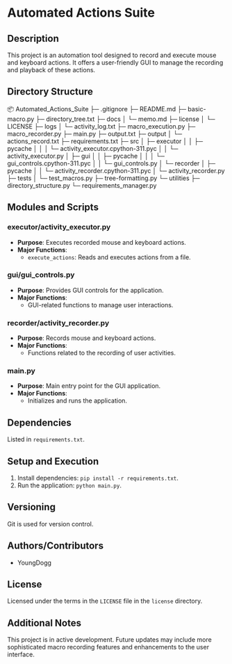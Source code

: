 # Automated Actions Suite

## Description
This project is an automation tool designed to record and execute mouse and keyboard actions. It offers a user-friendly GUI to manage the recording and playback of these actions.

## Directory Structure
📦 Automated_Actions_Suite
├─ .gitignore
├─ README.md
├─ basic-macro.py
├─ directory_tree.txt
├─ docs
│ └─ memo.md
├─ license
│ └─ LICENSE
├─ logs
│ └─ activity_log.txt
├─ macro_execution.py
├─ macro_recorder.py
├─ main.py
├─ output.txt
├─ output
│ └─ actions_record.txt
├─ requirements.txt
├─ src
│ ├─ executor
│ │ ├─ pycache
│ │ │ └─ activity_executor.cpython-311.pyc
│ │ └─ activity_executor.py
│ ├─ gui
│ │ ├─ pycache
│ │ │ └─ gui_controls.cpython-311.pyc
│ │ └─ gui_controls.py
│ └─ recorder
│ ├─ pycache
│ │ └─ activity_recorder.cpython-311.pyc
│ └─ activity_recorder.py
├─ tests
│ └─ test_macros.py
├─ tree-formatting.py
└─ utilities
├─ directory_structure.py
└─ requirements_manager.py

## Modules and Scripts

### executor/activity_executor.py
- **Purpose**: Executes recorded mouse and keyboard actions.
- **Major Functions**:
  - `execute_actions`: Reads and executes actions from a file.

### gui/gui_controls.py
- **Purpose**: Provides GUI controls for the application.
- **Major Functions**:
  - GUI-related functions to manage user interactions.

### recorder/activity_recorder.py
- **Purpose**: Records mouse and keyboard actions.
- **Major Functions**:
  - Functions related to the recording of user activities.

### main.py
- **Purpose**: Main entry point for the GUI application.
- **Major Functions**:
  - Initializes and runs the application.

## Dependencies
Listed in `requirements.txt`.

## Setup and Execution
1. Install dependencies: `pip install -r requirements.txt`.
2. Run the application: `python main.py`.

## Versioning
Git is used for version control.

## Authors/Contributors
- YoungDogg

## License
Licensed under the terms in the `LICENSE` file in the `license` directory.

## Additional Notes
This project is in active development. Future updates may include more sophisticated macro recording features and enhancements to the user interface.
